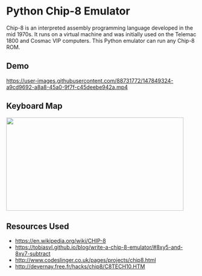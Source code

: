 # Python Chip-8 Emulator
Chip-8 is an interpreted assembly programming language developed in the mid 1970s. It runs on a virtual machine and was initially used on the Telemac 1800 and Cosmac VIP computers. This Python emulator can run any Chip-8 ROM.

## Demo

https://user-images.githubusercontent.com/88731772/147849324-a9cd9692-a8a8-45a0-9f7f-c45deebe942a.mp4

## Keyboard Map

<img src="https://user-images.githubusercontent.com/88731772/147835218-c245320a-605d-4b4e-87c4-0678ae6c393c.png" width="470" height="247">

## Resources Used

- https://en.wikipedia.org/wiki/CHIP-8
- https://tobiasvl.github.io/blog/write-a-chip-8-emulator/#8xy5-and-8xy7-subtract
- http://www.codeslinger.co.uk/pages/projects/chip8.html
- http://devernay.free.fr/hacks/chip8/C8TECH10.HTM

